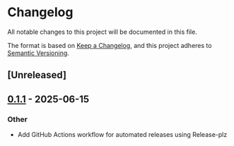 # Changelog

All notable changes to this project will be documented in this file.

The format is based on [Keep a Changelog](https://keepachangelog.com/en/1.0.0/),
and this project adheres to [Semantic Versioning](https://semver.org/spec/v2.0.0.html).

## [Unreleased]

## [0.1.1](https://github.com/jBernavaPrah/moondream-ai-rs/compare/v0.1.0...v0.1.1) - 2025-06-15

### Other

- Add GitHub Actions workflow for automated releases using Release-plz
